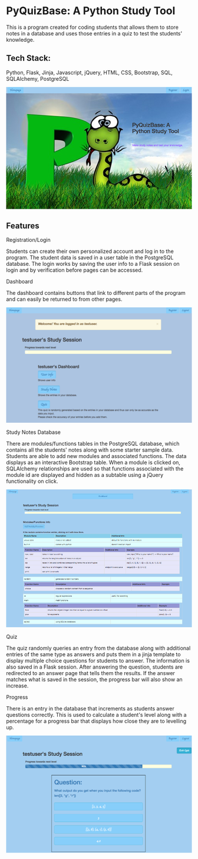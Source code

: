 PyQuizBase: A Python Study Tool
===============================

This is a program created for coding students that allows them to store notes in a database and uses those entries in a quiz to test the students' knowledge.

Tech Stack:
-----------
Python, Flask, Jinja, Javascript, jQuery, HTML, CSS, Bootstrap, SQL, SQLAlchemy, PostgreSQL

![Homepage](/static/img/Homepage.png)

Features
--------

Registration/Login

Students can create their own personalized account and log in to the program. The student data is saved in a user table in the PostgreSQL database. The login works by saving the user info to a Flask session on login and by verification before pages can be accessed.

Dashboard

The dashboard contains buttons that link to different parts of the program and can easily be returned to from other pages.

![Dashboard](/static/img/Dashboard.png)

Study Notes Database

There are modules/functions tables in the PostgreSQL database, which contains all the students' notes along with some starter sample data. Students are able to add new modules and associated functions. The data displays as an interactive Bootstrap table. When a module is clicked on, SQLAlchemy relationships are used so that functions associated with the module id are displayed and hidden as a subtable using a jQuery functionality on click.

![Study Notes Table](/static/img/Study_Notes_Table.png)

Quiz

The quiz randomly queries an entry from the database along with additional entries of the same type as answers and puts them in a jinja template to display multiple choice questions for students to answer. The information is also saved in a Flask session. After answering the question, students are redirected to an answer page that tells them the results. If the answer matches what is saved in the session, the progress bar will also show an increase.

Progress

There is an entry in the database that increments as students answer questions correctly. This is used to calculate a student's level along with a percentage for a progress bar that displays how close they are to levelling up.

![Quiz](/static/img/Quiz.png)